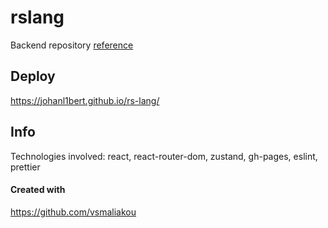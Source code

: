 # rslang

Backend repository [reference](https://github.com/JohanL1bert/react-rslang-be)

## Deploy

https://johanl1bert.github.io/rs-lang/

## Info

Technologies involved: react, react-router-dom, zustand, gh-pages, eslint, prettier

#### Created with

https://github.com/vsmaliakou
